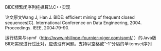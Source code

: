 BIDE频繁闭序列挖掘算法C++实现

论文原文Wang J, Han J. BIDE: efficient mining of frequent closed sequences[C]. International Conference on Data Engineering, 2004. Proceedings. IEEE, 2004:79-90.

运行结果与spmf（http://www.philippe-fournier-viger.com/spmf/ ）的Java版BIDE实现进行过比对，应该没有问题。支持以空格或“-1”分隔的单itemset序列
